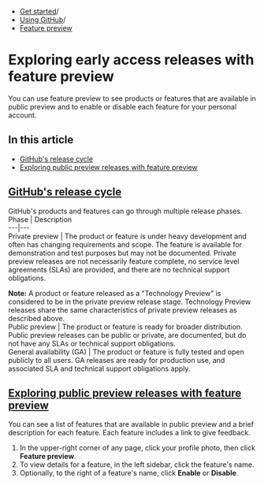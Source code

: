   * [Get started](https://docs.github.com/en/get-started "Get started")/
  * [Using GitHub](https://docs.github.com/en/get-started/using-github "Using GitHub")/
  * [Feature preview](https://docs.github.com/en/get-started/using-github/exploring-early-access-releases-with-feature-preview "Feature preview")


# Exploring early access releases with feature preview
You can use feature preview to see products or features that are available in public preview and to enable or disable each feature for your personal account.
## In this article
  * [GitHub's release cycle](https://docs.github.com/en/get-started/using-github/exploring-early-access-releases-with-feature-preview#githubs-release-cycle)
  * [Exploring public preview releases with feature preview](https://docs.github.com/en/get-started/using-github/exploring-early-access-releases-with-feature-preview#exploring-public-preview-releases-with-feature-preview)


## [GitHub's release cycle](https://docs.github.com/en/get-started/using-github/exploring-early-access-releases-with-feature-preview#githubs-release-cycle)
GitHub's products and features can go through multiple release phases.
Phase | Description  
---|---  
Private preview | The product or feature is under heavy development and often has changing requirements and scope. The feature is available for demonstration and test purposes but may not be documented. Private preview releases are not necessarily feature complete, no service level agreements (SLAs) are provided, and there are no technical support obligations.   
  
**Note:** A product or feature released as a "Technology Preview" is considered to be in the private preview release stage. Technology Preview releases share the same characteristics of private preview releases as described above.  
Public preview | The product or feature is ready for broader distribution. Public preview releases can be public or private, are documented, but do not have any SLAs or technical support obligations.  
General availability (GA) | The product or feature is fully tested and open publicly to all users. GA releases are ready for production use, and associated SLA and technical support obligations apply.  
## [Exploring public preview releases with feature preview](https://docs.github.com/en/get-started/using-github/exploring-early-access-releases-with-feature-preview#exploring-public-preview-releases-with-feature-preview)
You can see a list of features that are available in public preview and a brief description for each feature. Each feature includes a link to give feedback.
  1. In the upper-right corner of any page, click your profile photo, then click **Feature preview**.
  2. To view details for a feature, in the left sidebar, click the feature's name.
  3. Optionally, to the right of a feature's name, click **Enable** or **Disable**.


